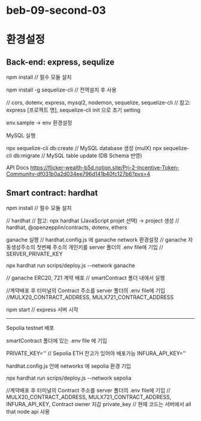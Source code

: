 # beb-09-second-03

# 환경설정

## Back-end: express, sequlize

npm install // 필수 모듈 설치

npm install -g sequelize-cli // 전역설치 후 사용

// cors, dotenv, express, mysql2, nodemon, sequelize, sequelize-cli
// 참고: express [프로젝트 명], sequelize-cli init 으로 초기 setting

env.sample -> env 환경설정

MySQL 실행

npx sequelize-cli db:create // MySQL database 생성 (mulX)
npx sequelize-cli db:migrate // MySQL table update (DB Schema 반영)

API Docs
https://flicker-wealth-b5d.notion.site/Prj-2-Incentive-Token-Community-df031b0a2d034ee796d141b40fc127b6?pvs=4

## Smart contract: hardhat

npm install // 필수 모듈 설치

// hardhat
// 참고: npx hardhat (JavaScript projet 선택) -> project 생성
// hardhat, @openzepplin/contracts, dotenv, ethers

ganache 실행
// hardhat.config.js 에 ganache network 환경설정
// ganache 자동생성주소의 첫번째 주소의 개인키를 server 폴더의 .env file에 기입
// SERVER_PRIVATE_KEY

npx hardhat run scrips/deploy.js --network ganache

// ganache ERC20, 721 계약 배포
// smartContract 폴더 내에서 실행

//계약배포 후 터미널의 Contract 주소를 server 폴더의 .env file에 기입
//MULX20_CONTRACT_ADDRESS, MULX721_CONTRACT_ADDRESS

npm start // express 서버 시작

---

Sepolia testnet 배포

smartContract 폴더에 있는 .env file 에 기입

PRIVATE_KEY='' // Sepolia ETH 잔고가 있어야 배포가능
INFURA_API_KEY=''

hardhat.config.js 안에 networks 에 sepolia 환경 기입

npx hardhat run scrips/deploy.js --network sepolia

//계약배포 후 터미널의 Contract 주소를 server 폴더의 .env file에 기입
// MULX20_CONTRACT_ADDRESS, MULX721_CONTRACT_ADDRESS, INFURA_API_KEY, Contract owner 지갑 private_key
// 현재 코드는 서버에서 all that node api 사용
